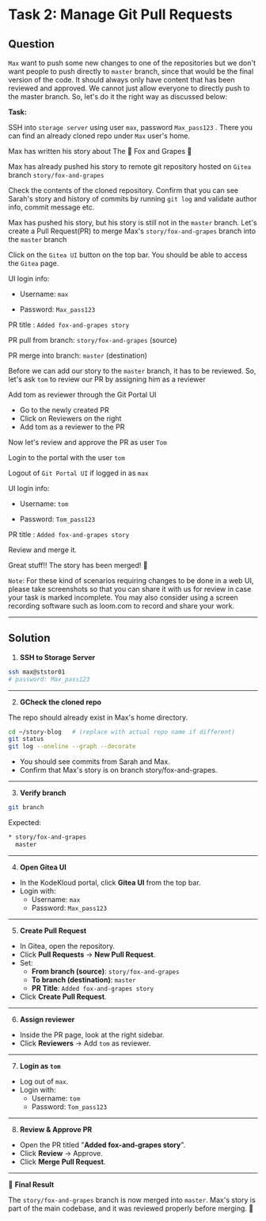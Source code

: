 # Task 2: Manage Git Pull Requests

## Question

`Max` want to push some new changes to one of the repositories but we don't want people to push directly to `master` branch, since that would be the final version of the code. It should always only have content that has been reviewed and approved. We cannot just allow everyone to directly push to the master branch. So, let's do it the right way as discussed below:

**Task:**

SSH into `storage server` using user `max`, password `Max_pass123` . There you can find an already cloned repo under `Max` user's home.


Max has written his story about The 🦊 Fox and Grapes 🍇


Max has already pushed his story to remote git repository hosted on `Gitea` branch `story/fox-and-grapes`


Check the contents of the cloned repository. Confirm that you can see Sarah's story and history of commits by running `git log` and validate author info, commit message etc.


Max has pushed his story, but his story is still not in the `master` branch. Let's create a Pull Request(PR) to merge Max's `story/fox-and-grapes` branch into the `master` branch


Click on the `Gitea UI` button on the top bar. You should be able to access the `Gitea` page.


UI login info:

- Username: `max`

- Password: `Max_pass123`

PR title : `Added fox-and-grapes story`

PR pull from branch: `story/fox-and-grapes` (source)

PR merge into branch: `master` (destination)


Before we can add our story to the `master` branch, it has to be reviewed. So, let's ask `tom` to review our PR by assigning him as a reviewer


Add tom as reviewer through the Git Portal UI

- Go to the newly created PR
- Click on Reviewers on the right
- Add tom as a reviewer to the PR

Now let's review and approve the PR as user `Tom`

Login to the portal with the user `tom`

Logout of `Git Portal UI` if logged in as `max`


UI login info:

- Username: `tom`

- Password: `Tom_pass123`

PR title : `Added fox-and-grapes story`

Review and merge it.

Great stuff!! The story has been merged! 👏


`Note`: For these kind of scenarios requiring changes to be done in a web UI, please take screenshots so that you can share it with us for review in case your task is marked incomplete. You may also consider using a screen recording software such as loom.com to record and share your work.

---

## Solution

1. **SSH to Storage Server**

```bash
ssh max@ststor01
# password: Max_pass123
```

---

2. **GCheck the cloned repo**

The repo should already exist in Max's home directory.

```bash
cd ~/story-blog   # (replace with actual repo name if different)
git status
git log --oneline --graph --decorate
```

- You should see commits from Sarah and Max.
- Confirm that Max's story is on branch story/fox-and-grapes.

---

3. **Verify branch**

```bash
git branch
```
Expected:

```bash
* story/fox-and-grapes
  master
```

---

4. **Open Gitea UI**

- In the KodeKloud portal, click **Gitea UI** from the top bar.
- Login with:
    - Username: `max`
    - Password: `Max_pass123`

---

5. **Create Pull Request**

- In Gitea, open the repository.
- Click **Pull Requests** → **New Pull Request**.
- Set:
    - **From branch (source)**: `story/fox-and-grapes`
    - **To branch (destination)**: `master`
    - **PR Title**: `Added fox-and-grapes story`
- Click **Create Pull Request**.

---

6. **Assign reviewer**

- Inside the PR page, look at the right sidebar.
- Click **Reviewers** → Add `tom` as reviewer.

---

7. **Login as `tom`**

- Log out of `max`.
- Login with:
    - Username: `tom`
    - Password: `Tom_pass123`

---

8. **Review & Approve PR**

- Open the PR titled "**Added fox-and-grapes story**".
- Click **Review** → Approve.
- Click **Merge Pull Request**.

---

🎉 **Final Result**

The `story/fox-and-grapes` branch is now merged into `master`.
Max's story is part of the main codebase, and it was reviewed properly before merging. 👏